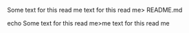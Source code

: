 Some text for this read me text for this read me> README.md

echo Some text for this read me>me text for this read me
